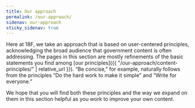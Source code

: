 ```yaml
---
title: Our approach
permalink: /our-approach/
sidenav: our-approach
sticky_sidenav: true
---
```


Here at 18F, we take an approach that is based on user-centered principles, acknowledging the broad audience that government content is often addressing. The pages in this section are mostly refinements of the basic statements you find among [our principles]({{ "/our-approach/content-principles/" | relative_url }}). “Be concise,” for example, naturally follows from the principles “Do the hard work to make it simple” and “Write for everyone.”

We hope that you will find both these principles and the way we expand on them in this section helpful as you work to improve your own content.


